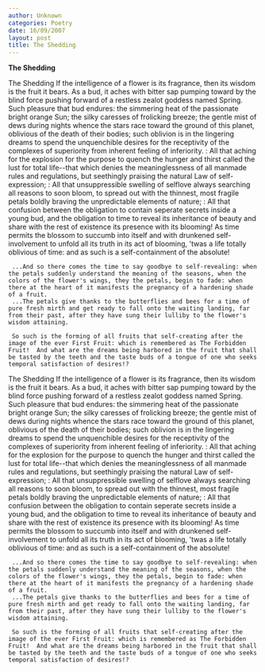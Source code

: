 ```yaml
---
author: Unknown
categories: Poetry
date: 16/09/2007
layout: post
title: The Shedding
---
```


**The Shedding**

The Shedding
     If the intelligence of a flower is its fragrance, then its wisdom is the fruit it bears.  As a bud, it aches with bitter sap pumping toward by the blind force pushing forward of a restless zealot goddess named Spring.  Such pleasure that bud endures: the simmering heat of the passionate bright orange Sun; the silky caresses of frolicking breeze; the gentle mist of dews during nights whence the stars race toward the ground of this planet, oblivious of the death of their bodies; such oblivion is in the lingering dreams to spend the unquenchible desires for the receptivity of the complexes of superiority from inherent feeling of inferiority.
     :  All that aching for the explosion for the purpose to quench the hunger and thirst called the lust for total life--that which denies the meaninglessness of all manmade rules and regulations, but seethingly praising the natural Law of self-expression;
    :  All that unsuppressible swelling of selflove always searching all reasons to soon bloom, to spread out with the thinnest, most fragile petals boldly braving the unpredictable elements of nature;
    :  All that confusion between the obligation to contain seperate secrets inside a young bud, and the obligation to time to reveal its inheritance of beauty and share with the rest of existence its presence with its blooming!
     As time permits the blossom to succumb into itself and with drunkened self-involvement to unfold all its truth in its act of blooming, 'twas a life totally oblivious of time: and as such is a self-containment of the absolute!

     ...And so there comes the time to say goodbye to self-revealing: when the petals suddenly understand the meaning of the seasons, when the colors of the flower's wings, they the petals, begin to fade: when there at the heart of it manifests the pregnancy of a hardening shade of a fruit.
     ...The petals give thanks to the butterflies and bees for a time of pure fresh mirth and get ready to fall onto the waiting landing, far from their past, after they have sung their lulliby to the flower's wisdom attaining.

     So such is the forming of all fruits that self-creating after the image of the ever First Fruit: which is remembered as The Forbidden Fruit!  And what are the dreams being harbored in the fruit that shall be tasted by the teeth and the taste buds of a tongue of one who seeks temporal satisfaction of desires!?

The Shedding
     If the intelligence of a flower is its fragrance, then its wisdom is the fruit it bears.  As a bud, it aches with bitter sap pumping toward by the blind force pushing forward of a restless zealot goddess named Spring.  Such pleasure that bud endures: the simmering heat of the passionate bright orange Sun; the silky caresses of frolicking breeze; the gentle mist of dews during nights whence the stars race toward the ground of this planet, oblivious of the death of their bodies; such oblivion is in the lingering dreams to spend the unquenchible desires for the receptivity of the complexes of superiority from inherent feeling of inferiority.
     :  All that aching for the explosion for the purpose to quench the hunger and thirst called the lust for total life--that which denies the meaninglessness of all manmade rules and regulations, but seethingly praising the natural Law of self-expression;
    :  All that unsuppressible swelling of selflove always searching all reasons to soon bloom, to spread out with the thinnest, most fragile petals boldly braving the unpredictable elements of nature;
    :  All that confusion between the obligation to contain seperate secrets inside a young bud, and the obligation to time to reveal its inheritance of beauty and share with the rest of existence its presence with its blooming!
     As time permits the blossom to succumb into itself and with drunkened self-involvement to unfold all its truth in its act of blooming, 'twas a life totally oblivious of time: and as such is a self-containment of the absolute!

     ...And so there comes the time to say goodbye to self-revealing: when the petals suddenly understand the meaning of the seasons, when the colors of the flower's wings, they the petals, begin to fade: when there at the heart of it manifests the pregnancy of a hardening shade of a fruit.
     ...The petals give thanks to the butterflies and bees for a time of pure fresh mirth and get ready to fall onto the waiting landing, far from their past, after they have sung their lulliby to the flower's wisdom attaining.

     So such is the forming of all fruits that self-creating after the image of the ever First Fruit: which is remembered as The Forbidden Fruit!  And what are the dreams being harbored in the fruit that shall be tasted by the teeth and the taste buds of a tongue of one who seeks temporal satisfaction of desires!?
